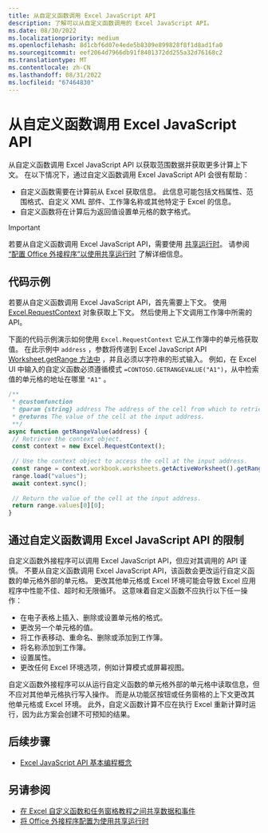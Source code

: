 ```yaml
---
title: 从自定义函数调用 Excel JavaScript API
description: 了解可以从自定义函数调用的 Excel JavaScript API。
ms.date: 08/30/2022
ms.localizationpriority: medium
ms.openlocfilehash: 8d1cbf6d07e4ede5b8309e899828f8f1d8ad1fa0
ms.sourcegitcommit: eef2064d7966db91f8401372dd255a32d76168c2
ms.translationtype: MT
ms.contentlocale: zh-CN
ms.lasthandoff: 08/31/2022
ms.locfileid: "67464830"
---
```

# <a name="call-excel-javascript-apis-from-a-custom-function"></a>从自定义函数调用 Excel JavaScript API

从自定义函数调用 Excel JavaScript API 以获取范围数据并获取更多计算上下文。 在以下情况下，通过自定义函数调用 Excel JavaScript API 会很有帮助：

- 自定义函数需要在计算前从 Excel 获取信息。 此信息可能包括文档属性、范围格式、自定义 XML 部件、工作簿名称或其他特定于 Excel 的信息。
- 自定义函数将在计算后为返回值设置单元格的数字格式。

> [!IMPORTANT]
> 若要从自定义函数调用 Excel JavaScript API，需要使用 [共享运行时](../testing/runtimes.md#shared-runtime)。 请参阅 [“配置 Office 外接程序”以使用共享运行时](../develop/configure-your-add-in-to-use-a-shared-runtime.md) 了解详细信息。

## <a name="code-sample"></a>代码示例

若要从自定义函数调用 Excel JavaScript API，首先需要上下文。 使用 [Excel.RequestContext](/javascript/api/excel/excel.requestcontext) 对象获取上下文。 然后使用上下文调用工作簿中所需的 API。

下面的代码示例演示如何使用 `Excel.RequestContext` 它从工作簿中的单元格获取值。 在此示例中 `address` ，参数将传递到 Excel JavaScript API [Worksheet.getRange 方法中](/javascript/api/excel/excel.worksheet#excel-excel-worksheet-getrange-member(1)) ，并且必须以字符串的形式输入。 例如，在 Excel UI 中输入的自定义函数必须遵循模式 `=CONTOSO.GETRANGEVALUE("A1")`，从中检索值的单元格的地址在哪里 `"A1"` 。

```JavaScript
/**
 * @customfunction
 * @param {string} address The address of the cell from which to retrieve the value.
 * @returns The value of the cell at the input address.
 **/
async function getRangeValue(address) {
 // Retrieve the context object. 
 const context = new Excel.RequestContext();
 
 // Use the context object to access the cell at the input address. 
 const range = context.workbook.worksheets.getActiveWorksheet().getRange(address);
 range.load("values");
 await context.sync();
 
 // Return the value of the cell at the input address.
 return range.values[0][0];
}
```

## <a name="limitations-of-calling-excel-javascript-apis-through-a-custom-function"></a>通过自定义函数调用 Excel JavaScript API 的限制

自定义函数外接程序可以调用 Excel JavaScript API，但应对其调用的 API 谨慎。 不要从自定义函数调用 Excel JavaScript API，该函数会更改运行自定义函数的单元格外部的单元格。 更改其他单元格或 Excel 环境可能会导致 Excel 应用程序中性能不佳、超时和无限循环。 这意味着自定义函数不应执行以下任一操作：

- 在电子表格上插入、删除或设置单元格的格式。
- 更改另一个单元格的值。
- 将工作表移动、重命名、删除或添加到工作簿。
- 将名称添加到工作簿。
- 设置属性。
- 更改任何 Excel 环境选项，例如计算模式或屏幕视图。

自定义函数外接程序可以从运行自定义函数的单元格外部的单元格中读取信息，但不应对其他单元格执行写入操作。 而是从功能区按钮或任务窗格的上下文更改其他单元格或 Excel 环境。 此外，自定义函数计算不应在执行 Excel 重新计算时运行，因为此方案会创建不可预知的结果。

## <a name="next-steps"></a>后续步骤

- [Excel JavaScript API 基本编程概念](../reference/overview/excel-add-ins-reference-overview.md)

## <a name="see-also"></a>另请参阅

- [在 Excel 自定义函数和任务窗格教程之间共享数据和事件](../tutorials/share-data-and-events-between-custom-functions-and-the-task-pane-tutorial.md)
- [将 Office 外接程序配置为使用共享运行时](../develop/configure-your-add-in-to-use-a-shared-runtime.md)
